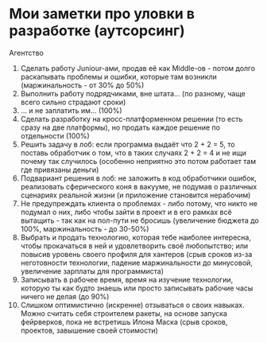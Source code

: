 # Мои заметки про уловки в разработке (аутсорсинг)
Агентство

1. Сделать работу Juniour-ами, продав её как Middle-ов - потом долго раскапывать проблемы и ошибки, которые там возникли (маржинальность - от 30% до 50%)
2. Выполнить работу подрядчиками, вне штата… (по разному, чаще всего сильно страдают сроки)
3. … и не заплатить им… (100%)
4. Сделать разработку на кросс-платформенном решении (то есть сразу на две платформы), но продать каждое решение по отдельности (100%)
5. Решить задачу в лоб: если программа выдаёт что 2 + 2 = 5, то поставь обработчик о том, что в таких случаях 2 + 2 = 4 и не ищи почему так случилось (особенно неприятно это потом работает там где привязаны деньги)
6. Подвариант решения в лоб: не заложить в код обработчики ошибок, реализовать сферического коня в вакууме, не подумав о различных сценариях реальной жизни (и приложение становится нерабочим)
7. Не предупреждать клиента о проблемах - либо потому, что никто не подумал о них, либо чтобы зайти в проект и в его рамках всё вытащить - так как на пол-пути не бросишь (увеличение бюджета до 100%, маржинальность - до 30-50%)
8. Выбрать и продать технологию, которая тебе наиболее интересна, чтобы прокачаться в ней и удовлетворить своё любопытство; или повысив уровень своего профиля для хантеров (срыв сроков из-за неготовности технологии, падение маржинальности до минусовой, увеличение зарплаты для программиста)
9. Записывать в рабочее время, время на изучение технологии, которую ты как будто знаешь или просто записывать рабочие часы ничего не делая (до 90%)
10. Слишком оптимистично (искренне) отзываться о своих навыках. Можно считать себя строителем ракеты, на основе запуска фейрверков, пока не встретишь Илона Маска (срыв сроков, проектов, завышение своей стоимости)